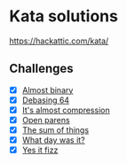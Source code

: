 # Kata solutions

https://hackattic.com/kata/

## Challenges

- [x] [Almost binary](almost_binary.hs)
- [x] [Debasing 64](debasing_64.hs)
- [x] [It's almost compression](its_almost_compression.hs)
- [x] [Open parens](open_parens.hs)
- [x] [The sum of things](sum_of_things.hs)
- [x] [What day was it?](what_day_was_it.hs)
- [x] [Yes it fizz](yes_it_fizz.hs)

